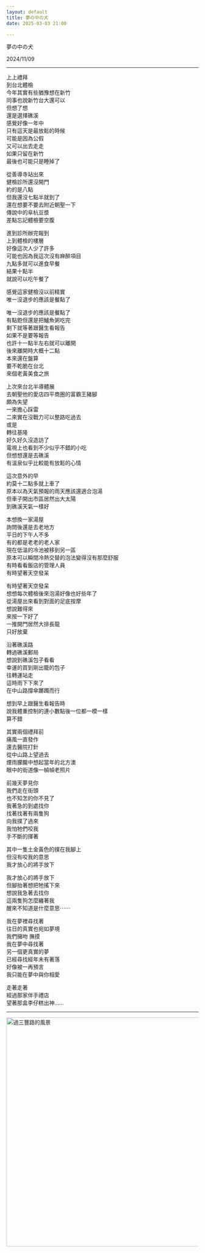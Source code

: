```yaml
---
layout: default
title: 夢の中の犬
date: 2025-03-03 21:00

---
```


夢の中の犬


2024/11/09

---

上上禮拜  
到台北體檢  
今年其實有些猶豫想在新竹  
同事也說新竹台大還可以  
但想了想  
還是選擇礁溪  
感覺好像一年中  
只有這天是最放鬆的時候  
可能是因為公假  
又可以出去走走  
如果只留在新竹  
最後也可能只是睡掉了  

從善導寺站出來  
健檢診所還沒開門  
約的是八點  
但我還沒七點半就到了  
還在想要不要去附近朝聖一下  
傳說中的阜杭豆漿  
差點忘記體檢要空腹  

進到診所辦完報到  
上到體檢的樓層  
好像這次人少了許多  
可能也因為我這次沒有麻醉項目  
九點多就可以進食早餐  
結果十點半  
就說可以吃午餐了  

感覺這家健檢沒以前精實  
唯一沒退步的應該是餐點了  

唯一沒退步的應該是餐點了  
有點飽但還是把鱸魚粥吃完  
剩下就等著跟醫生看報告  
如果不是要等報告  
也許十一點半左右就可以離開  
後來離開時大概十二點  
本來還在盤算  
要不乾脆在台北  
來個老黃美食之旅  

上次來台北半導體展  
去朝聖他的愛店四平商圈的富霸王豬腳  
頗為失望  
一來擔心踩雷  
二來實在沒戰力可以整路吃過去  
或是  
轉往基隆  
好久好久沒造訪了  
電視上也看到不少似乎不錯的小吃  
但想想還是去礁溪  
有溫泉似乎比較能有放鬆的心情  

這次意外的早  
約莫十二點多就上車了  
原本以為天氣預報的雨天應該還適合泡湯  
但車子開出市區居然出大太陽  
到礁溪天氣一樣好  

本想換一家湯屋  
詢問後還是去老地方  
平日的下午人不多  
有的都是老老的老人家  
現在低溫的冷池被移到另一區  
原本可以瞬間冷熱交替的泡法變得沒有那麼舒服  
有時看看飯店的管理人員  
有時望著天空發呆  

有時望著天空發呆  
想想每次體檢後來泡湯好像也好些年了  
從湯屋出來看到對面的足底按摩  
想說難得來  
來按一下好了  
一推開門居然大排長龍  
只好放棄  

沿著礁溪路  
轉過礁溪郵局  
想說到礁溪包子看看  
幸運的買到剛出籠的包子  
往轉運站走  
這時雨下下來了  
在中山路撐傘躑躅而行  

想到早上跟醫生看報告時  
說我體重控制的連小數點後一位都一模一樣  
算不錯  

其實兩個禮拜前  
痛風一直發作  
還去醫院打針  
從中山路上望過去  
煙雨朦朧中想起當年的北方澳  
眼中的街道像一幀幀老照片  

前幾天夢見你  
我們走在街頭  
也不知怎的你不見了  
我著急的到處找你  
找著找著有兩隻狗  
向我撲了過來  
我怕牠們咬我  
手不斷的揮著  

其中一隻土金黃色的撲在我腳上  
但沒有咬我的意思  
我才放心的將手放下  

我才放心的將手放下  
但腳抬著想把牠搖下來  
想說我急著去找你  
這兩隻狗怎麼纏著我  
醒來不知道是什麼意思⋯⋯  

我在夢裡尋找著  
往日的真實也宛如夢境  
我們擁吻 撫摸  
我在夢中尋找著  
另一個更真實的夢  
已經尋找經年未有著落  
好像被一再預言  
我只能在夢中與你相愛  

走著走著  
經過那家伴手禮店  
望著那盒李仔糕出神……  




---
<img src="/assets/images/IMG_691.jpg" alt="過三豐路的風景" width="600">


